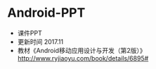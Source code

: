 # Android-PPT
- 课件PPT
- 更新时间 2017.11
- 教材《Android移动应用设计与开发（第2版）》http://www.ryjiaoyu.com/book/details/6895#
